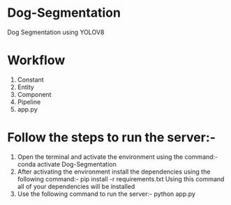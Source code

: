 # Dog-Segmentation
Dog Segmentation using YOLOV8


# Workflow
1. Constant
2. Entity
3. Component
4. Pipeline
5. app.py


# Follow the steps to run the server:-
1. Open the terminal and activate the environment using the command:- 
    conda activate Dog-Segmentation
2. After activating the environment install the dependencies using the following command:-
    pip install -r requirements.txt
    Using this command all of your dependencies will be installed
3. Use the following command to run the server:-
    python app.py